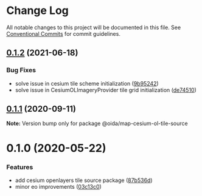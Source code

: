 # Change Log

All notable changes to this project will be documented in this file.
See [Conventional Commits](https://conventionalcommits.org) for commit guidelines.

## [0.1.2](https://gitlab.dev.eoss-cloud.it/frontend/oida/compare/@oida/map-cesium-ol-tile-source@0.1.1...@oida/map-cesium-ol-tile-source@0.1.2) (2021-06-18)


### Bug Fixes

* solve issue in cesium tile scheme initialization ([9b95242](https://gitlab.dev.eoss-cloud.it/frontend/oida/commit/9b95242c7b50defd4173212f9e46e6a74b22be31))
* solve issue in CesiumOLImageryProvider tile grid initialization ([de74510](https://gitlab.dev.eoss-cloud.it/frontend/oida/commit/de74510bddf269194267e2de3b0a58c56d2da376))





## [0.1.1](https://gitlab.dev.eoss-cloud.it/frontend/oida/compare/@oida/map-cesium-ol-tile-source@0.1.0...@oida/map-cesium-ol-tile-source@0.1.1) (2020-09-11)

**Note:** Version bump only for package @oida/map-cesium-ol-tile-source





# 0.1.0 (2020-05-22)


### Features

* add cesium openlayers tile source package ([87b536d](https://gitlab.dev.eoss-cloud.it/frontend/oida/commit/87b536d7e284e950132c979054bf0225ee1bcd6b))
* minor eo improvements ([03c13c0](https://gitlab.dev.eoss-cloud.it/frontend/oida/commit/03c13c0f191de497608f0c746fa704151e57926e))
